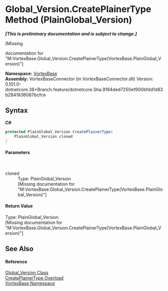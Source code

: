 # Global_Version.CreatePlainerType Method (PlainGlobal_Version)
 _**\[This is preliminary documentation and is subject to change.\]**_

\[Missing <summary> documentation for "M:VortexBase.Global_Version.CreatePlainerType(VortexBase.PlainGlobal_Version)"\]

**Namespace:**&nbsp;<a href="N_VortexBase.md">VortexBase</a><br />**Assembly:**&nbsp;VortexBaseConnector (in VortexBaseConnector.dll) Version: 0.101.0-dotnetcore.38+Branch.feature/dotnetcore.Sha.9184ded7250ef900bfdd1d83b2841836087bcfce

## Syntax

**C#**<br />
``` C#
protected PlainGlobal_Version CreatePlainerType(
	PlainGlobal_Version cloned
)
```


#### Parameters
&nbsp;<dl><dt>cloned</dt><dd>Type: PlainGlobal_Version<br />\[Missing <param name="cloned"/> documentation for "M:VortexBase.Global_Version.CreatePlainerType(VortexBase.PlainGlobal_Version)"\]</dd></dl>

#### Return Value
Type: PlainGlobal_Version<br />\[Missing <returns> documentation for "M:VortexBase.Global_Version.CreatePlainerType(VortexBase.PlainGlobal_Version)"\]

## See Also


#### Reference
<a href="T_VortexBase_Global_Version.md">Global_Version Class</a><br /><a href="Overload_VortexBase_Global_Version_CreatePlainerType.md">CreatePlainerType Overload</a><br /><a href="N_VortexBase.md">VortexBase Namespace</a><br />